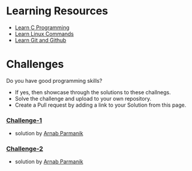 # Learning Resources
* [Learn C Programming](C-Resources.md)
* [Learn Linux Commands](Linux-Resources.md)
* [Learn Git and Github](C-Resources.md)

# Challenges
Do you have good programming skills? 
- If yes, then showcase through the solutions to these challnegs.
- Solve the challenge and upload to your own repository.
- Create a Pull request by adding a link to your Solution from this page.

### [Challenge-1](challenge-1.md)
* solution by [Arnab Parmanik](https://github.com/arnabpramanik2001/challenge/blob/main/challenge_1.cpp)


### [Challenge-2](challenge-2.md)
* solution by [Arnab Parmanik](https://github.com/arnabpramanik2001/challenge/blob/main/challenge_2.cpp)

